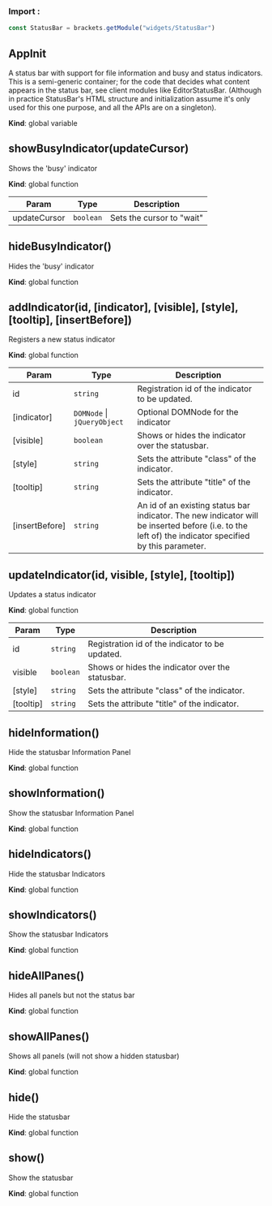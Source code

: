 ### Import :
```js
const StatusBar = brackets.getModule("widgets/StatusBar")
```

<a name="AppInit"></a>

## AppInit
A status bar with support for file information and busy and status indicators. This is a semi-genericcontainer; for the code that decides what content appears in the status bar, see client modules likeEditorStatusBar. (Although in practice StatusBar's HTML structure and initializationassume it's only used for this one purpose, and all the APIs are on a singleton).

**Kind**: global variable  
<a name="showBusyIndicator"></a>

## showBusyIndicator(updateCursor)
Shows the 'busy' indicator

**Kind**: global function  

| Param | Type | Description |
| --- | --- | --- |
| updateCursor | <code>boolean</code> | Sets the cursor to "wait" |

<a name="hideBusyIndicator"></a>

## hideBusyIndicator()
Hides the 'busy' indicator

**Kind**: global function  
<a name="addIndicator"></a>

## addIndicator(id, [indicator], [visible], [style], [tooltip], [insertBefore])
Registers a new status indicator

**Kind**: global function  

| Param | Type | Description |
| --- | --- | --- |
| id | <code>string</code> | Registration id of the indicator to be updated. |
| [indicator] | <code>DOMNode</code> \| <code>jQueryObject</code> | Optional DOMNode for the indicator |
| [visible] | <code>boolean</code> | Shows or hides the indicator over the statusbar. |
| [style] | <code>string</code> | Sets the attribute "class" of the indicator. |
| [tooltip] | <code>string</code> | Sets the attribute "title" of the indicator. |
| [insertBefore] | <code>string</code> | An id of an existing status bar indicator.          The new indicator will be inserted before (i.e. to the left of)          the indicator specified by this parameter. |

<a name="updateIndicator"></a>

## updateIndicator(id, visible, [style], [tooltip])
Updates a status indicator

**Kind**: global function  

| Param | Type | Description |
| --- | --- | --- |
| id | <code>string</code> | Registration id of the indicator to be updated. |
| visible | <code>boolean</code> | Shows or hides the indicator over the statusbar. |
| [style] | <code>string</code> | Sets the attribute "class" of the indicator. |
| [tooltip] | <code>string</code> | Sets the attribute "title" of the indicator. |

<a name="hideInformation"></a>

## hideInformation()
Hide the statusbar Information Panel

**Kind**: global function  
<a name="showInformation"></a>

## showInformation()
Show the statusbar Information Panel

**Kind**: global function  
<a name="hideIndicators"></a>

## hideIndicators()
Hide the statusbar Indicators

**Kind**: global function  
<a name="showIndicators"></a>

## showIndicators()
Show the statusbar Indicators

**Kind**: global function  
<a name="hideAllPanes"></a>

## hideAllPanes()
Hides all panels but not the status bar

**Kind**: global function  
<a name="showAllPanes"></a>

## showAllPanes()
Shows all panels (will not show a hidden statusbar)

**Kind**: global function  
<a name="hide"></a>

## hide()
Hide the statusbar

**Kind**: global function  
<a name="show"></a>

## show()
Show the statusbar

**Kind**: global function  

